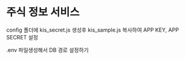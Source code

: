 # 주식 정보 서비스

config 폴더에 kis_secret.js 생성후
kis_sample.js 복사하여 APP KEY, APP SECRET 설정

.env 파일생성해서
DB 경로 설정하기
